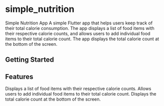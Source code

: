 # simple_nutrition

Simple Nutrition App
A simple Flutter app that helps users keep track of their total calorie consumption. The app displays a list of food items with their respective calorie counts, and allows users to add individual food items to their total calorie count. The app displays the total calorie count at the bottom of the screen.

## Getting Started

## Features
Displays a list of food items with their respective calorie counts.
Allows users to add individual food items to their total calorie count.
Displays the total calorie count at the bottom of the screen.
